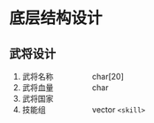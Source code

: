 # 底层结构设计

## 武将设计

1. 武将名称&emsp;&emsp;&emsp;&emsp;&emsp;char[20]
2. 武将血量&emsp;&emsp;&emsp;&emsp;&emsp;char
3. 武将国家
4. 技能组&emsp;&emsp;&emsp;&emsp;&emsp;&emsp;vector `<skill>`

